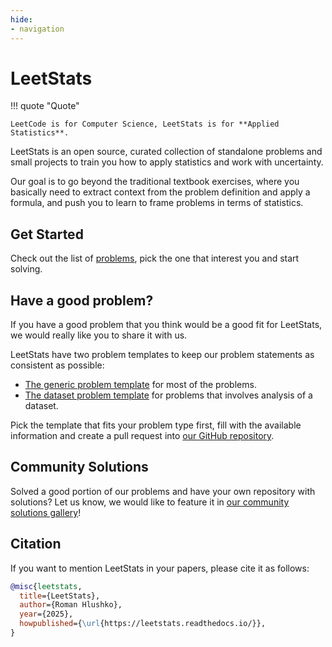 ```yaml
---
hide:
- navigation
---
```


# LeetStats

!!! quote "Quote"

    LeetCode is for Computer Science, LeetStats is for **Applied Statistics**.

LeetStats is an open source, curated collection of standalone problems and small projects
to train you how to apply statistics and work with uncertainty.

Our goal is to go beyond the traditional textbook exercises, where you basically need 
to extract context from the problem definition and apply a formula, and push you 
to learn to frame problems in terms of statistics.

## Get Started

Check out the list of [problems](/problems), pick the one that interest you and start solving.

## Have a good problem?

If you have a good problem that you think would be a good fit for LeetStats, we would really like you to share it with us.

LeetStats have two problem templates to keep our problem statements as consistent as possible:

- [The generic problem template](/templates/problem.template.md) for most of the problems.
- [The dataset problem template](/templates/dataset-problem.template.md) for problems that involves analysis of a dataset.

Pick the template that fits your problem type first, fill with the available information and create a pull request into [our GitHub repository](https://github.com/roma-glushko/leetstats).

## Community Solutions

Solved a good portion of our problems and have your own repository with solutions?
Let us know, we would like to feature it in [our community solutions gallery]()!

## Citation

If you want to mention LeetStats in your papers, please cite it as follows:

```bibtex
@misc{leetstats,
  title={LeetStats},
  author={Roman Hlushko},
  year={2025},
  howpublished={\url{https://leetstats.readthedocs.io/}},
}
```

